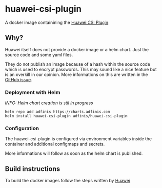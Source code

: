 # huawei-csi-plugin

A docker image containining the [Huawei CSI Plugin](https://github.com/Huawei/eSDK_K8S_Plugin)

## Why?

Huawei itself does not provide a docker image or a helm chart. Just the source code and some yaml files.

They do not publish an image because of a hash within the source code which is used to encrypt passwords. This may sound like a nice feature but is an overkill in our opinion. More informations on this are written in the [GitHub issue](https://github.com/Huawei/eSDK_K8S_Plugin/issues/16).

### Deployment with Helm

*INFO: Helm chart creation is stil in progress*

```shell
helm repo add adfinis https://charts.adfinis.com
helm install huawei-csi-plugin adfinis/huawei-csi-plugin
```
### Configuration

The huawei-csi-plugin is configured via environment variables inside the container and additional configmaps and secrets.

More informations will follow as soon as the helm chart is published.

## Build instructions

To build the docker images follow the steps written by [Huawei](https://github.com/Huawei/eSDK_K8S_Plugin)
